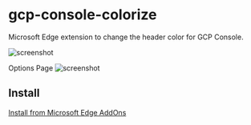gcp-console-colorize
===

Microsoft Edge extension to change the header color for GCP Console.

![screenshot](https://raw.github.com/rsethu/gcp-console-colorize/master/image/gcp-console-colorize.png)

Options Page
![screenshot](https://raw.github.com/rsethu/gcp-console-colorize/master/image/gcp-console-colorize-option.png)

## Install

[Install from Microsoft Edge AddOns](https://microsoftedge.microsoft.com/addons/Microsoft-Edge-Extensions-Home)


